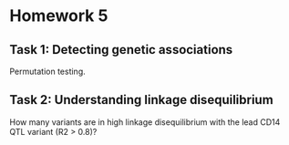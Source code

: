 # Homework 5

## Task 1: Detecting genetic associations
Permutation testing.

## Task 2: Understanding linkage disequilibrium
How many variants are in high linkage disequilibrium with the lead CD14 QTL variant (R2 > 0.8)?

<!--stackedit_data:
eyJoaXN0b3J5IjpbMTIwMjQ5NzkwN119
-->